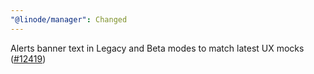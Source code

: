 ```yaml
---
"@linode/manager": Changed
---
```


Alerts banner text in Legacy and Beta modes to match latest UX mocks ([#12419](https://github.com/linode/manager/pull/12419))
